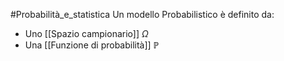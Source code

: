 #Probabilità_e_statistica 
Un modello Probabilistico è definito da:
- Uno [[Spazio campionario]] $\Omega$
- Una [[Funzione di probabilità]] $\mathbb{P}$

